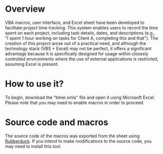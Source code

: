 # Overview
VBA macros, user interface, and Excel sheet have been developed to facilitate project time tracking. This system enables users to record the time spent on each project, including task details, dates, and descriptions (e.g., "I spent 1 hour working on tasks for Client A, completing this and that"). The creation of this project arose out of a practical need, and although the technology stack (VBS + Excel) may not be perfect, it offers a significant advantage because It is specifically designed for usage within closesly controlled environments where the use of external applications is restricted, assuming Excel is present.

# How to use it?
To begin, download the "timer.xmls" file and open it using Microsoft Excel. Please note that you may need to enable macros in order to proceed.

# Source code and macros

The source code of the macros was exported from the sheet using [Rubberduck](https://rubberduckvba.com/). If you intend to make modifications to the source code, you may need to install this tool.

